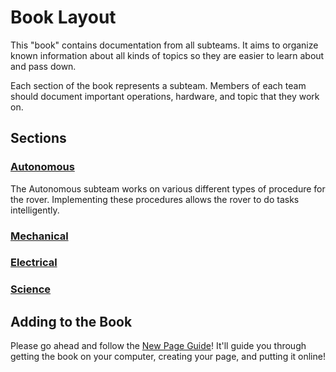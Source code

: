 # Book Layout

This "book" contains documentation from all subteams. It aims to organize known information about all kinds of topics so they are easier to learn about and pass down.

Each section of the book represents a subteam. Members of each team should document important operations, hardware, and topic that they work on.

## Sections

### [Autonomous](Autonomous/README.md)

The Autonomous subteam works on various different types of procedure for the rover. Implementing these procedures allows the rover to do tasks intelligently.

### [Mechanical]()

### [Electrical]()

### [Science]()

## Adding to the Book

Please go ahead and follow the [New Page Guide](new-page-guide.md)! It'll guide you through getting the book on your computer, creating your page, and putting it online!
